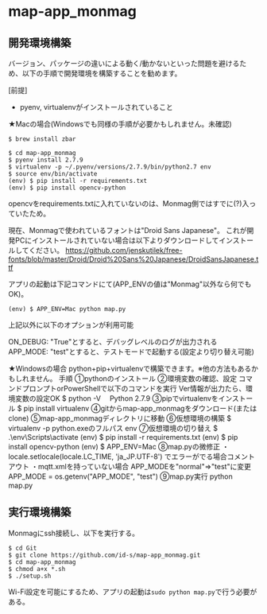 # map-app_monmag

## 開発環境構築

バージョン、パッケージの違いによる動く/動かないといった問題を避けるため、以下の手順で開発環境を構築することを勧めます。

[前提]
* pyenv, virtualenvがインストールされていること

★Macの場合(Windowsでも同様の手順が必要かもしれません。未確認)

```
$ brew install zbar
```

```
$ cd map-app_monmag
$ pyenv install 2.7.9
$ virtualenv -p ~/.pyenv/versions/2.7.9/bin/python2.7 env
$ source env/bin/activate
(env) $ pip install -r requirements.txt
(env) $ pip install opencv-python
```

opencvをrequirements.txtに入れていないのは、Monmag側ではすでに(?)入っていたため。

現在、Monmagで使われているフォントは"Droid Sans Japanese"。
これが開発PCにインストールされていない場合は以下よりダウンロードしてインストールしてください。
https://github.com/jenskutilek/free-fonts/blob/master/Droid/Droid%20Sans%20Japanese/DroidSansJapanese.ttf

アプリの起動は下記コマンドにて(APP_ENVの値は"Monmag"以外なら何でもOK)。

```
(env) $ APP_ENV=Mac python map.py
```

上記以外に以下のオプションが利用可能

ON_DEBUG: "True"とすると、デバッグレベルのログが出力される
APP_MODE: "test"とすると、テストモードで起動する(設定より切り替え可能)

★Windowsの場合
python+pip+virtualenvで構築できます。※他の方法もあるかもしれません。
手順
①pythonのインストール
②環境変数の確認、設定
 コマンドプロンプトorPowerShellで以下のコマンドを実行
 Ver情報が出力たら、環境変数の設定OK
 $ python -V
　Python 2.7.9
③pipでvirtualenvをインストール
 $ pip install virtualenv
④gitからmap-app_monmagをダウンロード(またはclone)
⑤map-app_monmagディレクトリに移動
⑥仮想環境の構築
 $ virtualenv -p python.exeのフルパス env
⑦仮想環境の切り替え
 $ .\env\Scripts\activate
(env) $ pip install -r requirements.txt
(env) $ pip install opencv-python
(env) $ APP_ENV=Mac
⑧map.pyの微修正
 ・locale.setlocale(locale.LC_TIME, 'ja_JP.UTF-8')
 でエラーがでる場合コメントアウト
 ・mqtt.xmlを持っていない場合 APP_MODEを"normal"=>"test"に変更
 APP_MODE = os.getenv("APP_MODE", "test")
⑨map.py実行
 python map.py

## 実行環境構築

Monmagにssh接続し、以下を実行する。

```
$ cd Git
$ git clone https://github.com/id-s/map-app_monmag.git
$ cd map-app_monmag
$ chmod a+x *.sh
$ ./setup.sh
```

Wi-Fi設定を可能にするため、アプリの起動は`sudo python map.py`で行う必要がある。

